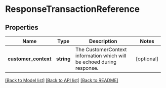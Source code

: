 # ResponseTransactionReference

## Properties
Name | Type | Description | Notes
------------ | ------------- | ------------- | -------------
**customer_context** | **string** | The CustomerContext information which will be echoed during response. | [optional] 

[[Back to Model list]](../../README.md#documentation-for-models) [[Back to API list]](../../README.md#documentation-for-api-endpoints) [[Back to README]](../../README.md)

